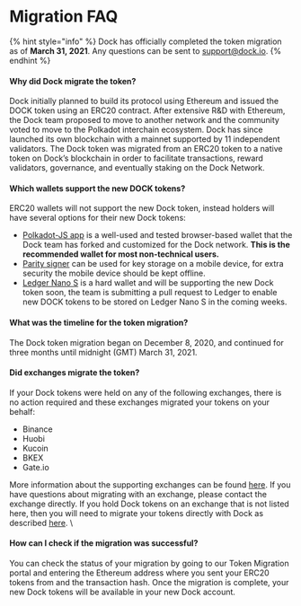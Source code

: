 # Migration FAQ

{% hint style="info" %}
Dock has officially completed the token migration as of **March 31, 2021**. Any questions can be sent to [support@dock.io](mailto:support@dock.io).
{% endhint %}

#### Why did Dock migrate the token?

Dock initially planned to build its protocol using Ethereum and issued the DOCK token using an ERC20 contract. After extensive R\&D with Ethereum, the Dock team proposed to move to another network and the community voted to move to the Polkadot interchain ecosystem. Dock has since launched its own blockchain with a  mainnet supported by 11 independent validators. The Dock token was migrated from an ERC20 token to a native token on Dock’s blockchain in order to facilitate transactions, reward validators, governance, and eventually staking on the Dock Network. &#x20;



#### Which wallets support the new DOCK tokens?

ERC20 wallets will not support the new Dock token, instead holders will have several options for their new Dock tokens:

* [Polkadot-JS app](https://fe.dock.io/#/accounts) is a well-used and tested browser-based wallet that the Dock team has forked and customized for the Dock network. **This is the recommended wallet for most non-technical users.**
* [Parity signer](https://www.parity.io/signer/) can be used for key storage on a mobile device, for extra security the mobile device should be kept offline.&#x20;
* [Ledger Nano S](https://www.ledger.com/) is a hard wallet and will be supporting the new Dock token soon, the team is submitting a pull request to Ledger to enable new DOCK tokens to be stored on Ledger Nano S in the coming weeks.



#### What was the timeline for the token migration?

The Dock token migration began on December 8, 2020, and continued for three months until midnight (GMT) March 31, 2021.&#x20;



#### Did exchanges migrate the token?

If your Dock tokens were held on any of the following exchanges, there is no action required and these exchanges migrated your tokens on your behalf:

* Binance
* Huobi
* Kucoin
* BKEX
* Gate.io

More information about the supporting exchanges can be found [here](https://blog.dock.io/token-migration-part-3/). If you have questions about migrating with an exchange, please contact the exchange directly. If you hold Dock tokens on an exchange that is not listed here, then you will need to migrate your tokens directly with Dock as described [here](https://docs.dock.io/token-migration/migration-tutorial/migration-tutorial). \


#### How can I check if the migration was successful?

You can check the status of your migration by going to our Token Migration portal and entering the Ethereum address where you sent your ERC20 tokens from and the transaction hash. Once the migration is complete, your new Dock tokens will be available in your new Dock account.

